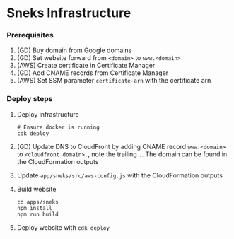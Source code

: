 # Sneks Infrastructure

### Prerequisites

1. (GD) Buy domain from Google domains
2. (GD) Set website forward from `<domain>` to `www.<domain>`
3. (AWS) Create certificate in Certificate Manager
4. (GD) Add CNAME records from Certificate Manager
5. (AWS) Set SSM parameter `certificate-arn` with the certificate arn

### Deploy steps

1. Deploy infrastructure

   ```
   # Ensure docker is running
   cdk deploy
   ```

2. (GD) Update DNS to CloudFront by adding CNAME record
   `www.<domain>` to `<cloudfront domain>.`, note the trailing `.`. The domain
   can be found in the CloudFormation outputs
3. Update `app/sneks/src/aws-config.js` with the CloudFormation outputs
4. Build website

   ```
   cd apps/sneks
   npm install
   npm run build
   ```

5. Deploy website with `cdk deploy`